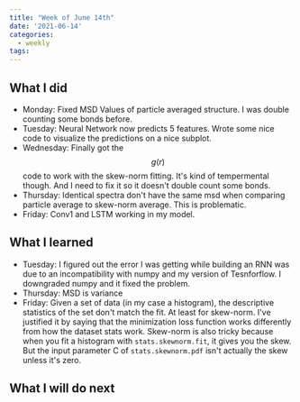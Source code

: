```yaml
---
title: "Week of June 14th"
date: '2021-06-14'
categories:
  - weekly
tags:
---
```


## What I did
- Monday: Fixed MSD Values of particle averaged structure. I was double counting some bonds before.
- Tuesday: Neural Network now predicts 5 features. Wrote some nice code to visualize the predictions on a nice subplot.
- Wednesday: Finally got the $$ g(r) $$ code to work with the skew-norm fitting. It's kind of tempermental though. And I need to fix it so it doesn't double count some bonds.
- Thursday: Identical spectra don't have the same msd when comparing particle average to skew-norm average. This is problematic.
- Friday: Conv1 and LSTM working in my model.

## What I learned
- Tuesday: I figured out the error I was getting while building an RNN was due to an incompatibility with numpy and my version of Tesnforflow. I downgraded numpy and it fixed the problem.
- Thursday: MSD is variance
- Friday: Given a set of data (in my case a histogram), the descriptive statistics of the set don't match the fit. At least for skew-norm. I've justified it by saying that the minimization loss function works differently from how the dataset stats work. Skew-norm is also tricky because when you fit a histogram with `stats.skewnorm.fit`, it gives you the skew. But the input parameter C of `stats.skewnorm.pdf` isn't actually the skew unless it's zero.

## What I will do next